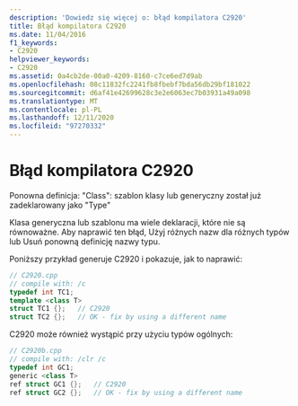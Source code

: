 ```yaml
---
description: 'Dowiedz się więcej o: błąd kompilatora C2920'
title: Błąd kompilatora C2920
ms.date: 11/04/2016
f1_keywords:
- C2920
helpviewer_keywords:
- C2920
ms.assetid: 0a4cb2de-00a0-4209-8160-c7ce6ed7d9ab
ms.openlocfilehash: 08c11832fc2241fb8fbebf7bda56db29bf181022
ms.sourcegitcommit: d6af41e42699628c3e2e6063ec7b03931a49a098
ms.translationtype: MT
ms.contentlocale: pl-PL
ms.lasthandoff: 12/11/2020
ms.locfileid: "97270332"
---
```

# <a name="compiler-error-c2920"></a>Błąd kompilatora C2920

Ponowna definicja: "Class": szablon klasy lub generyczny został już zadeklarowany jako "Type"

Klasa generyczna lub szablonu ma wiele deklaracji, które nie są równoważne. Aby naprawić ten błąd, Użyj różnych nazw dla różnych typów lub Usuń ponowną definicję nazwy typu.

Poniższy przykład generuje C2920 i pokazuje, jak to naprawić:

```cpp
// C2920.cpp
// compile with: /c
typedef int TC1;
template <class T>
struct TC1 {};   // C2920
struct TC2 {};   // OK - fix by using a different name
```

C2920 może również wystąpić przy użyciu typów ogólnych:

```cpp
// C2920b.cpp
// compile with: /clr /c
typedef int GC1;
generic <class T>
ref struct GC1 {};   // C2920
ref struct GC2 {};   // OK - fix by using a different name
```

